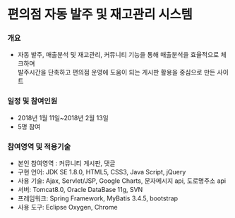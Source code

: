 # 편의점 자동 발주 및 재고관리 시스템
### 개요
* 자동 발주, 매출분석 및 재고관리, 커뮤니티 기능을 통해 매출분석을 효율적으로 체크하며   
발주시간을 단축하고 편의점 운영에 도움이 되는 게시판 활용을 중심으로 만든 사이트 

### 일정 및 참여인원
* 2018년 1월 11일~2018년 2월 13일
* 5명 참여

### 참여영역 및 적용기술
* 본인 참여영역 : 커뮤니티 게시판, 댓글
* 구현 언어: JDK SE 1.8.0, HTML5, CSS3, Java Script, jQuery
* 사용 기술: Ajax, Servlet/JSP, Google Charts, 문자메시지 api, 도로명주소 api
* 서버: Tomcat8.0, Oracle DataBase 11g, SVN
* 프레임워크: Spring Framework, MyBatis 3.4.5, bootstrap
* 사용 도구: Eclipse Oxygen, Chrome



